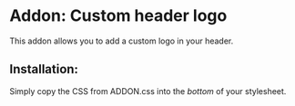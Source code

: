 # Addon: Custom header logo
This addon allows you to add a custom logo in your header.

## Installation:
Simply copy the CSS from ADDON.css into the *bottom* of your stylesheet.